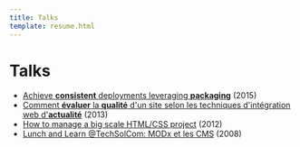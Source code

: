 ```yaml
---
title: Talks
template: resume.html
---
```


# Talks

* [Achieve **consistent** deployments leveraging **packaging**](/talks/Achieve-consistent-deployments-leveraging-packaging) (2015)
* [Comment **évaluer** la **qualité** d'un site selon les techniques d'intégration web d'**actualité**](https://speakerdeck.com/renoirb/comment-evaluer-la-qualite-dun-site-web-selon-les-techniques-dintegration-web-dactualite) (2013)
* [How to manage a big scale HTML/CSS project](http://www.slideshare.net/renoirb/how-to-manage-a-big-scale-htmlcss-project) (2012)
* [Lunch and Learn @TechSolCom: MODx et les CMS](http://www.slideshare.net/renoirb/lnl20081023) (2008)

<style>/* Just for now */footer { display: none; } #main .main { padding-bottom: 100px; }</style>
